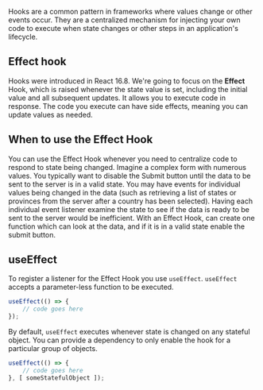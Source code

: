Hooks are a common pattern in frameworks where values change or other events occur. They are a centralized mechanism for injecting your own code to execute when state changes or other steps in an application's lifecycle.

## Effect hook

Hooks were introduced in React 16.8. We're going to focus on the **Effect** Hook, which is raised whenever the state value is set, including the initial value and all subsequent updates. It allows you to execute code in response. The code you execute can have side effects, meaning you can update values as needed.

## When to use the Effect Hook

You can use the Effect Hook whenever you need to centralize code to respond to state being changed. Imagine a complex form with numerous values. You typically want to disable the Submit button until the data to be sent to the server is in a valid state. You may have events for individual values being changed in the data (such as retrieving a list of states or provinces from the server after a country has been selected). Having each individual event listener examine the state to see if the data is ready to be sent to the server would be inefficient. With an Effect Hook, can create one function which can look at the data, and if it is in a valid state enable the submit button.

## useEffect

To register a listener for the Effect Hook you use `useEffect`. `useEffect` accepts a parameter-less function to be executed.

```javascript
useEffect(() => {
    // code goes here
});
```

By default, `useEffect` executes whenever state is changed on any stateful object. You can provide a dependency to only enable the hook for a particular group of objects.

```javascript
useEffect(() => {
    // code goes here
}, [ someStatefulObject ]);
